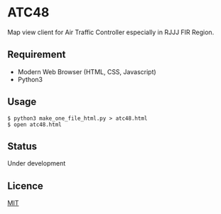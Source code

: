 ATC48
====

Map view client for Air Traffic Controller especially in RJJJ FIR Region.

## Requirement

- Modern Web Browser (HTML, CSS, Javascript)
- Python3

## Usage

```
$ python3 make_one_file_html.py > atc48.html
$ open atc48.html
```

## Status
Under development

## Licence

[MIT](https://github.com/tcnksm/tool/blob/master/LICENCE)
